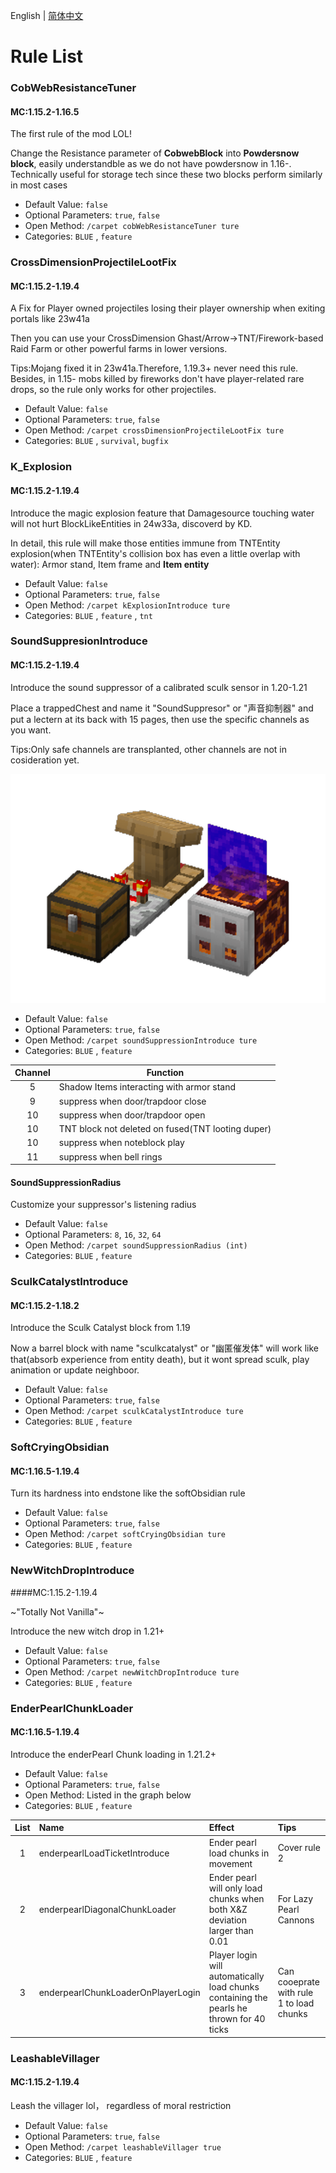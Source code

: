 English | [简体中文](Rules_CN.md)

# Rule List

### CobWebResistanceTuner

#### MC:1.15.2-1.16.5

The first rule of the mod LOL!

Change the Resistance parameter of **CobwebBlock** into **Powdersnow block**, easily understandble as we do not have powdersnow in 1.16-. Technically useful for storage tech since these two blocks perform similarly in most cases

* Default Value: `false`
* Optional Parameters: `true`, `false`
* Open Method: `/carpet cobWebResistanceTuner ture`
* Categories: `BLUE` , `feature`

### CrossDimensionProjectileLootFix

#### MC:1.15.2-1.19.4

A Fix for Player owned projectiles losing their player ownership when exiting portals like 23w41a

Then you can use your CrossDimension Ghast/Arrow->TNT/Firework-based Raid Farm or other powerful farms in lower versions.

Tips:Mojang fixed it in 23w41a.Therefore, 1.19.3+ never need this rule. Besides, in 1.15- mobs killed by fireworks don't have player-related rare drops, so the rule only works for other projectiles.

* Default Value: `false`
* Optional Parameters: `true`, `false`
* Open Method: `/carpet crossDimensionProjectileLootFix ture`
* Categories: `BLUE` , `survival`, `bugfix`

### K_Explosion

#### MC:1.15.2-1.19.4

Introduce the magic explosion feature that Damagesource touching water will not hurt BlockLikeEntities in 24w33a, discoverd by KD.

In detail, this rule will make those entities immune from TNTEntity explosion(when TNTEntity's collision box has even a little overlap with water): Armor stand, Item frame and **Item entity**

* Default Value: `false`
* Optional Parameters: `true`, `false`
* Open Method: `/carpet kExplosionIntroduce ture`
* Categories: `BLUE` , `feature` , `tnt`

### SoundSuppresionIntroduce

#### MC:1.15.2-1.19.4

Introduce the sound suppressor of a calibrated sculk sensor in 1.20-1.21

Place a trappedChest and name it "SoundSuppresor" or "声音抑制器" and put a lectern at its back with 15 pages, then use the specific channels as you want.

Tips:Only safe channels are transplanted, other channels are not in cosideration yet.

![声音抑制示意图](.././src/main/resources/assets/carpetblueaddition/SoundSuppression.png)

* Default Value: `false`
* Optional Parameters: `true`, `false`
* Open Method: `/carpet soundSuppressionIntroduce ture`
* Categories: `BLUE` , `feature`


| Channel | Function                                          |
| :-----: | ------------------------------------------------- |
|    5    | Shadow Items interacting with armor stand        |
|    9    | suppress when door/trapdoor close                 |
|   10   | suppress when door/trapdoor open                  |
|   10   | TNT block not deleted on fused(TNT looting duper) |
|   10   | suppress when noteblock play                      |
|   11   | suppress when bell rings                          |

#### SoundSuppressionRadius

Customize your suppressor's listening radius

* Default Value: `false`
* Optional Parameters: `8`, `16`, `32`, `64`
* Open Method: `/carpet soundSuppressionRadius (int)`
* Categories: `BLUE` , `feature`

### SculkCatalystIntroduce

#### MC:1.15.2-1.18.2

Introduce the Sculk Catalyst block from 1.19

Now a barrel block with name "sculkcatalyst" or "幽匿催发体" will work like that(absorb experience from entity death), but it wont spread sculk, play animation or update neighboor.

* Default Value: `false`
* Optional Parameters: `true`, `false`
* Open Method: `/carpet sculkCatalystIntroduce ture`
* Categories: `BLUE` , `feature`

### SoftCryingObsidian

#### MC:1.16.5-1.19.4

Turn its hardness into endstone like the softObsidian rule

* Default Value: `false`
* Optional Parameters: `true`, `false`
* Open Method: `/carpet softCryingObsidian ture`
* Categories: `BLUE` , `feature`

### NewWitchDropIntroduce

####MC:1.15.2-1.19.4

~"Totally Not Vanilla"~

Introduce the new witch drop in 1.21+

* Default Value: `false`
* Optional Parameters: `true`, `false`
* Open Method: `/carpet newWitchDropIntroduce ture`
* Categories: `BLUE` , `feature`

### EnderPearlChunkLoader

#### MC:1.16.5-1.19.4

Introduce the enderPearl Chunk loading in 1.21.2+

* Default Value: `false`
* Optional Parameters: `true`, `false`
* Open Method: Listed in the graph below
* Categories: `BLUE` , `feature`


| List | Name                               | Effect                                                                                          | Tips                                     |
| :--: | :--------------------------------- | :---------------------------------------------------------------------------------------------- | :--------------------------------------- |
|  1  | enderpearlLoadTicketIntroduce      | Ender pearl load chunks in movement                                                             | Cover rule 2                             |
|  2  | enderpearlDiagonalChunkLoader      | Ender pearl will only load chunks when<br /> both X&Z deviation larger than 0.01                | For Lazy Pearl Cannons                   |
|  3  | enderpearlChunkLoaderOnPlayerLogin | Player login will automatically load chunks<br /> containing the pearls he thrown for 40 ticks | Can cooeprate with rule 1 to load chunks |

### LeashableVillager

#### MC:1.15.2-1.19.4

Leash the villager lol， regardless of moral restriction

* Default Value: `false`
* Optional Parameters: `true`, `false`
* Open Method: `/carpet leashableVillager true`
* Categories: `BLUE` , `feature`
